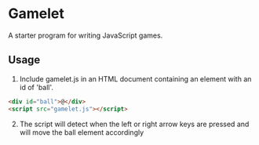 # Gamelet

A starter program for writing JavaScript games.

## Usage

1. Include gamelet.js in an HTML document containing an element with an id of 'ball'.

```html
<div id="ball">@</div>
<script src="gamelet.js"></script>
```

2. The script will detect when the left or right arrow keys are pressed and will move the ball element accordingly
